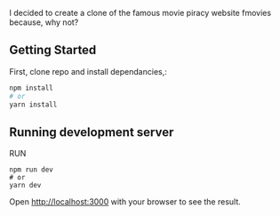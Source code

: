 I decided to create a clone of the famous movie piracy website fmovies because, why not? 

## Getting Started

First, clone repo and install dependancies,:

```bash
npm install
# or
yarn install
```

## Running development server

RUN
```
npm run dev
# or
yarn dev

```
Open [http://localhost:3000](http://localhost:3000) with your browser to see the result.
